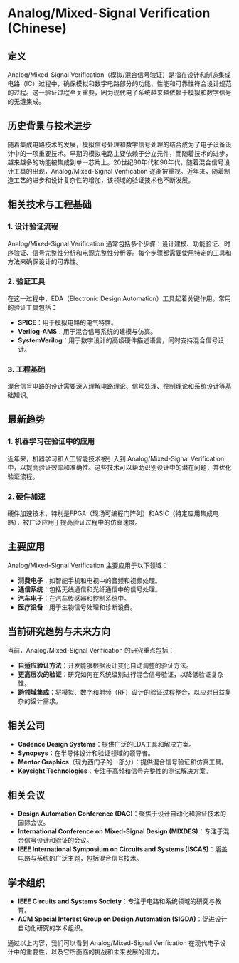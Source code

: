 # Analog/Mixed-Signal Verification (Chinese)

## 定义

Analog/Mixed-Signal Verification（模拟/混合信号验证）是指在设计和制造集成电路（IC）过程中，确保模拟和数字电路部分的功能、性能和可靠性符合设计规范的过程。这一验证过程至关重要，因为现代电子系统越来越依赖于模拟和数字信号的无缝集成。

## 历史背景与技术进步

随着集成电路技术的发展，模拟信号处理和数字信号处理的结合成为了电子设备设计中的一项重要技术。早期的模拟电路主要依赖于分立元件，而随着技术的进步，越来越多的功能被集成到单一芯片上。20世纪80年代和90年代，随着混合信号设计工具的出现，Analog/Mixed-Signal Verification 逐渐被重视。近年来，随着制造工艺的进步和设计复杂性的增加，该领域的验证技术也不断发展。

## 相关技术与工程基础

### 1. 设计验证流程

Analog/Mixed-Signal Verification 通常包括多个步骤：设计建模、功能验证、时序验证、信号完整性分析和电源完整性分析等。每个步骤都需要使用特定的工具和方法来确保设计的可靠性。

### 2. 验证工具

在这一过程中，EDA（Electronic Design Automation）工具起着关键作用。常用的验证工具包括：

- **SPICE**：用于模拟电路的电气特性。
- **Verilog-AMS**：用于混合信号系统的建模与仿真。
- **SystemVerilog**：用于数字设计的高级硬件描述语言，同时支持混合信号设计。

### 3. 工程基础

混合信号电路的设计需要深入理解电路理论、信号处理、控制理论和系统设计等基础知识。

## 最新趋势

### 1. 机器学习在验证中的应用

近年来，机器学习和人工智能技术被引入到 Analog/Mixed-Signal Verification 中，以提高验证效率和准确性。这些技术可以帮助识别设计中的潜在问题，并优化验证流程。

### 2. 硬件加速

硬件加速技术，特别是FPGA（现场可编程门阵列）和ASIC（特定应用集成电路），被广泛应用于提高验证过程中的仿真速度。

## 主要应用

Analog/Mixed-Signal Verification 主要应用于以下领域：

- **消费电子**：如智能手机和电视中的音频和视频处理。
- **通信系统**：包括无线通信和光纤通信中的信号处理。
- **汽车电子**：在汽车传感器和控制系统中。
- **医疗设备**：用于生物信号处理和诊断设备。

## 当前研究趋势与未来方向

当前，Analog/Mixed-Signal Verification 的研究重点包括：

- **自适应验证方法**：开发能够根据设计变化自动调整的验证方法。
- **更高层次的验证**：研究如何在系统级别进行混合信号验证，以降低验证复杂性。
- **跨领域集成**：将模拟、数字和射频（RF）设计的验证过程整合，以应对日益复杂的设计需求。

## 相关公司

- **Cadence Design Systems**：提供广泛的EDA工具和解决方案。
- **Synopsys**：在半导体设计和验证领域的领导者。
- **Mentor Graphics**（现为西门子的一部分）：提供混合信号验证和仿真工具。
- **Keysight Technologies**：专注于高频和信号完整性的测试解决方案。

## 相关会议

- **Design Automation Conference (DAC)**：聚焦于设计自动化和验证技术的国际会议。
- **International Conference on Mixed-Signal Design (MIXDES)**：专注于混合信号设计和验证的会议。
- **IEEE International Symposium on Circuits and Systems (ISCAS)**：涵盖电路与系统的广泛主题，包括混合信号技术。

## 学术组织

- **IEEE Circuits and Systems Society**：专注于电路和系统领域的研究与教育。
- **ACM Special Interest Group on Design Automation (SIGDA)**：促进设计自动化研究的学术组织。

通过以上内容，我们可以看到 Analog/Mixed-Signal Verification 在现代电子设计中的重要性，以及它所面临的挑战和未来发展的潜力。